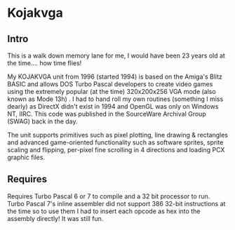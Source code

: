 # Kojakvga

## Intro

This is a walk down memory lane for me, I would have been 23 years old at the time.... how time flies!

My KOJAKVGA unit from 1996 (started 1994) is based on the Amiga's Blitz BASIC and allows DOS Turbo Pascal developers to create video games using the extremely popular (at the time) 320x200x256 VGA mode (also known as Mode 13h) . I had to hand roll my own routines (something I miss dearly) as DirectX didn't exist in 1994 and OpenGL was only on Windows NT, IIRC. This code was published in the SourceWare Archival Group (SWAG) back in the day.

The unit supports primitives such as pixel plotting, line drawing & rectangles and advanced game-oriented functionality such as software sprites, sprite scaling and flipping, per-pixel fine scrolling in 4 directions and loading PCX graphic files.

## Requires

Requires Turbo Pascal 6 or 7 to compile and a 32 bit processor to run. Turbo Pascal 7's inline assembler did not support 386 32-bit instructions at the time so to use them I had to insert each opcode as hex into the assembly directly! It was still fun.


